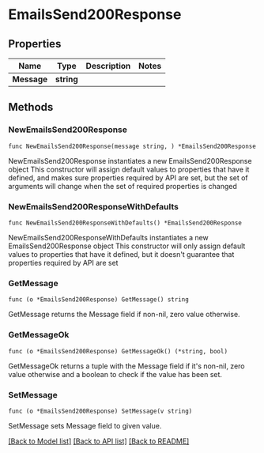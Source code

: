 # EmailsSend200Response

## Properties

Name | Type | Description | Notes
------------ | ------------- | ------------- | -------------
**Message** | **string** |  | 

## Methods

### NewEmailsSend200Response

`func NewEmailsSend200Response(message string, ) *EmailsSend200Response`

NewEmailsSend200Response instantiates a new EmailsSend200Response object
This constructor will assign default values to properties that have it defined,
and makes sure properties required by API are set, but the set of arguments
will change when the set of required properties is changed

### NewEmailsSend200ResponseWithDefaults

`func NewEmailsSend200ResponseWithDefaults() *EmailsSend200Response`

NewEmailsSend200ResponseWithDefaults instantiates a new EmailsSend200Response object
This constructor will only assign default values to properties that have it defined,
but it doesn't guarantee that properties required by API are set

### GetMessage

`func (o *EmailsSend200Response) GetMessage() string`

GetMessage returns the Message field if non-nil, zero value otherwise.

### GetMessageOk

`func (o *EmailsSend200Response) GetMessageOk() (*string, bool)`

GetMessageOk returns a tuple with the Message field if it's non-nil, zero value otherwise
and a boolean to check if the value has been set.

### SetMessage

`func (o *EmailsSend200Response) SetMessage(v string)`

SetMessage sets Message field to given value.



[[Back to Model list]](../README.md#documentation-for-models) [[Back to API list]](../README.md#documentation-for-api-endpoints) [[Back to README]](../README.md)


